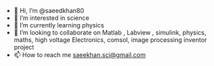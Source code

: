 - 👋 Hi, I’m @saeedkhan80
- 👀 I’m interested in science
- 🌱 I’m currently learning  physics
- 💞️ I’m looking to collaborate on Matlab , Labview , simulink, physics, maths, high voltage Electronics, comsol, image processing  inventor project
- 📫 How to reach me saeekhan.sci@gmail.com

<!---
saeedkhan80/saeedkhan80 is a ✨ special ✨ repository because its `README.md` (this file) appears on your GitHub profile.
You can click the Preview link to take a look at your changes.
--->
